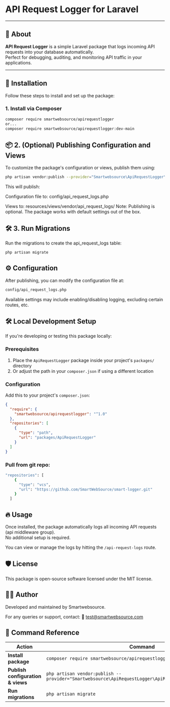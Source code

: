 
# API Request Logger for Laravel

---

## 📖 About

**API Request Logger** is a simple Laravel package that logs incoming API requests into your database automatically.  
Perfect for debugging, auditing, and monitoring API traffic in your applications.

---

## 🚀 Installation

Follow these steps to install and set up the package:

### 1. Install via Composer

```bash
composer require smartwebsource/apirequestlogger
or...
composer require smartwebsource/apirequestlogger:dev-main

```

## 📦 2. (Optional) Publishing Configuration and Views
To customize the package's configuration or views, publish them using:
```bash
php artisan vendor:publish --provider="Smartwebsource\ApiRequestLogger\ApiRequestLoggerServiceProvider"
```

This will publish:

Configuration file to:
config/api_request_logs.php

Views to:
resources/views/vendor/api_request_logs/
Note: Publishing is optional. The package works with default settings out of the box.

## 🛠️ 3. Run Migrations
Run the migrations to create the api_request_logs table:
```bash
php artisan migrate
```

## ⚙️ Configuration
After publishing, you can modify the configuration file at:
```bash
config/api_request_logs.php
```
Available settings may include enabling/disabling logging, excluding certain routes, etc.

## 🛠 Local Development Setup

If you're developing or testing this package locally:

### Prerequisites
1. Place the `ApiRequestLogger` package inside your project's `packages/` directory
2. Or adjust the path in your `composer.json` if using a different location

### Configuration
Add this to your project's `composer.json`:

```json
{
  "require": {
    "smartwebsource/apirequestlogger": "^1.0"
  },
  "repositories": [
    {
      "type": "path",
      "url": "packages/ApiRequestLogger"
    }
  ]
}
```
### Pull from git repo:
```bash
"repositories": [
    {
      "type": "vcs",
      "url": "https://github.com/SmartWebSource/smart-logger.git"
    }
  ]
```

## 🔥 Usage

Once installed, the package automatically logs all incoming API requests (api middleware group).  
No additional setup is required.

You can view or manage the logs by hitting the `/api-request-logs` route.


## 🛡 License
This package is open-source software licensed under the MIT license.

## 👨‍💻 Author
Developed and maintained by Smartwebsource.

For any queries or support, contact:
📧 test@smartwebsource.com

## 🎯 Command Reference

| Action | Command | Optional |
|--------|---------|----------|
| **Install package** | `composer require smartwebsource/apirequestlogger` | No |
| **Publish configuration & views** | `php artisan vendor:publish --provider="Smartwebsource\ApiRequestLogger\ApiRequestLoggerServiceProvider"` | Yes |
| **Run migrations** | `php artisan migrate` | No |

